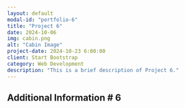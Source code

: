 ```yaml
---
layout: default
modal-id: "portfolio-6"
title: "Project 6"
date: 2024-10-06
img: cabin.png
alt: "Cabin Image"
project-date: 2024-10-23 6:00:00
client: Start Bootstrap
category: Web Development
description: "This is a brief description of Project 6."
---
```


## Additional Information # 6